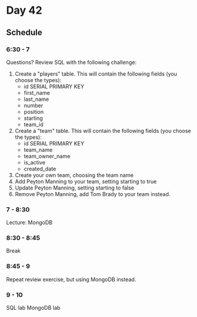 # Day 42

## Schedule

### 6:30 - 7

Questions? Review SQL with the following challenge:

1. Create a "players" table. This will contain the following fields (you choose the types):
   - id SERIAL PRIMARY KEY 
   - first_name
   - last_name
   - number
   - position
   - starting
   - team_id
2. Create a "team" table. This will contain the following fields (you choose the types):
   - id SERIAL PRIMARY KEY
   - team_name
   - team_owner_name
   - is_active
   - created_date
3. Create your own team, choosing the team name
4. Add Peyton Manning to your team, setting starting to true
5. Update Peyton Manning, setting starting to false
6. Remove Peyton Manning, add Tom Brady to your team instead.

### 7 - 8:30
Lecture: MongoDB

### 8:30 - 8:45 
Break

### 8:45 - 9
Repeat review exercise, but using MongoDB instead.

### 9 - 10 
SQL lab 
MongoDB lab